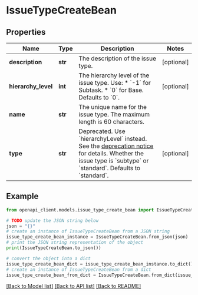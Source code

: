 # IssueTypeCreateBean


## Properties

Name | Type | Description | Notes
------------ | ------------- | ------------- | -------------
**description** | **str** | The description of the issue type. | [optional] 
**hierarchy_level** | **int** | The hierarchy level of the issue type. Use:   *  &#x60;-1&#x60; for Subtask.  *  &#x60;0&#x60; for Base.  Defaults to &#x60;0&#x60;. | [optional] 
**name** | **str** | The unique name for the issue type. The maximum length is 60 characters. | 
**type** | **str** | Deprecated. Use &#x60;hierarchyLevel&#x60; instead. See the [deprecation notice](https://community.developer.atlassian.com/t/deprecation-of-the-epic-link-parent-link-and-other-related-fields-in-rest-apis-and-webhooks/54048) for details.  Whether the issue type is &#x60;subtype&#x60; or &#x60;standard&#x60;. Defaults to &#x60;standard&#x60;. | [optional] 

## Example

```python
from openapi_client.models.issue_type_create_bean import IssueTypeCreateBean

# TODO update the JSON string below
json = "{}"
# create an instance of IssueTypeCreateBean from a JSON string
issue_type_create_bean_instance = IssueTypeCreateBean.from_json(json)
# print the JSON string representation of the object
print(IssueTypeCreateBean.to_json())

# convert the object into a dict
issue_type_create_bean_dict = issue_type_create_bean_instance.to_dict()
# create an instance of IssueTypeCreateBean from a dict
issue_type_create_bean_from_dict = IssueTypeCreateBean.from_dict(issue_type_create_bean_dict)
```
[[Back to Model list]](../README.md#documentation-for-models) [[Back to API list]](../README.md#documentation-for-api-endpoints) [[Back to README]](../README.md)


